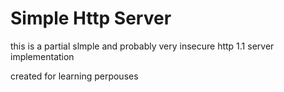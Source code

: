 # Simple Http Server
this is a partial slmple and probably very insecure http 1.1 server implementation

created for learning perpouses
